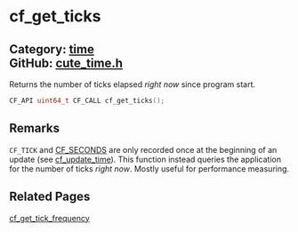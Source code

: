 [](../header.md ':include')

# cf_get_ticks

Category: [time](/api_reference?id=time)  
GitHub: [cute_time.h](https://github.com/RandyGaul/cute_framework/blob/master/include/cute_time.h)  
---

Returns the number of ticks elapsed _right now_ since program start.

```cpp
CF_API uint64_t CF_CALL cf_get_ticks();
```

## Remarks

`CF_TICK` and [CF_SECONDS](/time/cf_seconds.md) are only recorded once at the beginning of an update (see [cf_update_time](/time/cf_update_time.md)). This function instead
queries the application for the number of ticks _right now_. Mostly useful for performance measuring.

## Related Pages

[cf_get_tick_frequency](/time/cf_get_tick_frequency.md)  
